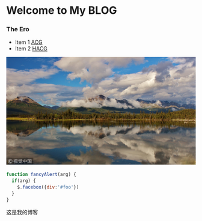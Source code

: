 # Welcome to My BLOG
### The Ero

* Item 1
[ACG](http://www.hacg.cool/wp/category/all/anime)
* Item 2
[HACG](https://acg18.us)

![GitHub Logo](/IN/T.jpg)








```javascript
function fancyAlert(arg) {
  if(arg) {
    $.facebox({div:'#foo'})
  }
}
```
这是我的博客
